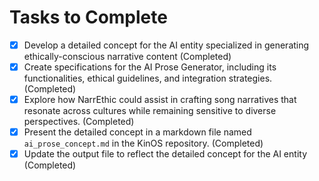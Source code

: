 # Tasks to Complete

- [x] Develop a detailed concept for the AI entity specialized in generating ethically-conscious narrative content (Completed)
- [x] Create specifications for the AI Prose Generator, including its functionalities, ethical guidelines, and integration strategies. (Completed)
- [x] Explore how NarrEthic could assist in crafting song narratives that resonate across cultures while remaining sensitive to diverse perspectives. (Completed)
- [x] Present the detailed concept in a markdown file named `ai_prose_concept.md` in the KinOS repository. (Completed)
- [x] Update the output file to reflect the detailed concept for the AI entity (Completed)
